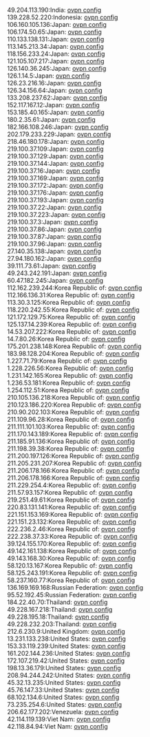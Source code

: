 49.204.113.190:India: [ovpn config](vpn/49_204_113_190.ovpn)  
139.228.52.220:Indonesia: [ovpn config](vpn/139_228_52_220.ovpn)  
106.160.105.136:Japan: [ovpn config](vpn/106_160_105_136.ovpn)  
106.174.50.65:Japan: [ovpn config](vpn/106_174_50_65.ovpn)  
110.133.138.131:Japan: [ovpn config](vpn/110_133_138_131.ovpn)  
113.145.213.34:Japan: [ovpn config](vpn/113_145_213_34.ovpn)  
118.156.233.24:Japan: [ovpn config](vpn/118_156_233_24.ovpn)  
121.105.107.217:Japan: [ovpn config](vpn/121_105_107_217.ovpn)  
126.140.36.245:Japan: [ovpn config](vpn/126_140_36_245.ovpn)  
126.1.14.5:Japan: [ovpn config](vpn/126_1_14_5.ovpn)  
126.23.216.16:Japan: [ovpn config](vpn/126_23_216_16.ovpn)  
126.34.156.64:Japan: [ovpn config](vpn/126_34_156_64.ovpn)  
133.208.237.62:Japan: [ovpn config](vpn/133_208_237_62.ovpn)  
152.117.167.12:Japan: [ovpn config](vpn/152_117_167_12.ovpn)  
153.185.40.165:Japan: [ovpn config](vpn/153_185_40_165.ovpn)  
180.2.35.61:Japan: [ovpn config](vpn/180_2_35_61.ovpn)  
182.166.108.246:Japan: [ovpn config](vpn/182_166_108_246.ovpn)  
202.179.233.229:Japan: [ovpn config](vpn/202_179_233_229.ovpn)  
218.46.180.178:Japan: [ovpn config](vpn/218_46_180_178.ovpn)  
219.100.37.109:Japan: [ovpn config](vpn/219_100_37_109.ovpn)  
219.100.37.129:Japan: [ovpn config](vpn/219_100_37_129.ovpn)  
219.100.37.144:Japan: [ovpn config](vpn/219_100_37_144.ovpn)  
219.100.37.16:Japan: [ovpn config](vpn/219_100_37_16.ovpn)  
219.100.37.169:Japan: [ovpn config](vpn/219_100_37_169.ovpn)  
219.100.37.172:Japan: [ovpn config](vpn/219_100_37_172.ovpn)  
219.100.37.176:Japan: [ovpn config](vpn/219_100_37_176.ovpn)  
219.100.37.193:Japan: [ovpn config](vpn/219_100_37_193.ovpn)  
219.100.37.22:Japan: [ovpn config](vpn/219_100_37_22.ovpn)  
219.100.37.223:Japan: [ovpn config](vpn/219_100_37_223.ovpn)  
219.100.37.3:Japan: [ovpn config](vpn/219_100_37_3.ovpn)  
219.100.37.86:Japan: [ovpn config](vpn/219_100_37_86.ovpn)  
219.100.37.87:Japan: [ovpn config](vpn/219_100_37_87.ovpn)  
219.100.37.96:Japan: [ovpn config](vpn/219_100_37_96.ovpn)  
27.140.35.138:Japan: [ovpn config](vpn/27_140_35_138.ovpn)  
27.94.180.162:Japan: [ovpn config](vpn/27_94_180_162.ovpn)  
39.111.73.61:Japan: [ovpn config](vpn/39_111_73_61.ovpn)  
49.243.242.191:Japan: [ovpn config](vpn/49_243_242_191.ovpn)  
60.47.182.245:Japan: [ovpn config](vpn/60_47_182_245.ovpn)  
112.162.239.244:Korea Republic of: [ovpn config](vpn/112_162_239_244.ovpn)  
112.166.136.31:Korea Republic of: [ovpn config](vpn/112_166_136_31.ovpn)  
113.30.3.125:Korea Republic of: [ovpn config](vpn/113_30_3_125.ovpn)  
118.220.242.55:Korea Republic of: [ovpn config](vpn/118_220_242_55.ovpn)  
121.172.129.75:Korea Republic of: [ovpn config](vpn/121_172_129_75.ovpn)  
125.137.14.239:Korea Republic of: [ovpn config](vpn/125_137_14_239.ovpn)  
14.53.207.222:Korea Republic of: [ovpn config](vpn/14_53_207_222.ovpn)  
14.7.80.26:Korea Republic of: [ovpn config](vpn/14_7_80_26.ovpn)  
175.201.238.148:Korea Republic of: [ovpn config](vpn/175_201_238_148.ovpn)  
183.98.128.204:Korea Republic of: [ovpn config](vpn/183_98_128_204.ovpn)  
1.227.71.79:Korea Republic of: [ovpn config](vpn/1_227_71_79.ovpn)  
1.228.226.56:Korea Republic of: [ovpn config](vpn/1_228_226_56.ovpn)  
1.231.142.165:Korea Republic of: [ovpn config](vpn/1_231_142_165.ovpn)  
1.236.53.181:Korea Republic of: [ovpn config](vpn/1_236_53_181.ovpn)  
1.254.112.51:Korea Republic of: [ovpn config](vpn/1_254_112_51.ovpn)  
210.105.136.218:Korea Republic of: [ovpn config](vpn/210_105_136_218.ovpn)  
210.123.186.220:Korea Republic of: [ovpn config](vpn/210_123_186_220.ovpn)  
210.90.202.103:Korea Republic of: [ovpn config](vpn/210_90_202_103.ovpn)  
211.109.96.28:Korea Republic of: [ovpn config](vpn/211_109_96_28.ovpn)  
211.111.101.103:Korea Republic of: [ovpn config](vpn/211_111_101_103.ovpn)  
211.170.143.189:Korea Republic of: [ovpn config](vpn/211_170_143_189.ovpn)  
211.185.91.136:Korea Republic of: [ovpn config](vpn/211_185_91_136.ovpn)  
211.198.39.38:Korea Republic of: [ovpn config](vpn/211_198_39_38.ovpn)  
211.200.197.126:Korea Republic of: [ovpn config](vpn/211_200_197_126.ovpn)  
211.205.231.207:Korea Republic of: [ovpn config](vpn/211_205_231_207.ovpn)  
211.206.178.166:Korea Republic of: [ovpn config](vpn/211_206_178_166.ovpn)  
211.206.178.166:Korea Republic of: [ovpn config](vpn/211_206_178_166.ovpn)  
211.229.254.4:Korea Republic of: [ovpn config](vpn/211_229_254_4.ovpn)  
211.57.93.157:Korea Republic of: [ovpn config](vpn/211_57_93_157.ovpn)  
219.251.49.61:Korea Republic of: [ovpn config](vpn/219_251_49_61.ovpn)  
220.83.131.141:Korea Republic of: [ovpn config](vpn/220_83_131_141.ovpn)  
221.151.153.169:Korea Republic of: [ovpn config](vpn/221_151_153_169.ovpn)  
221.151.23.132:Korea Republic of: [ovpn config](vpn/221_151_23_132.ovpn)  
222.236.2.46:Korea Republic of: [ovpn config](vpn/222_236_2_46.ovpn)  
222.238.37.33:Korea Republic of: [ovpn config](vpn/222_238_37_33.ovpn)  
39.124.155.170:Korea Republic of: [ovpn config](vpn/39_124_155_170.ovpn)  
49.142.161.138:Korea Republic of: [ovpn config](vpn/49_142_161_138.ovpn)  
49.143.168.30:Korea Republic of: [ovpn config](vpn/49_143_168_30.ovpn)  
58.120.13.167:Korea Republic of: [ovpn config](vpn/58_120_13_167.ovpn)  
58.125.243.191:Korea Republic of: [ovpn config](vpn/58_125_243_191.ovpn)  
58.237.160.77:Korea Republic of: [ovpn config](vpn/58_237_160_77.ovpn)  
136.169.169.168:Russian Federation: [ovpn config](vpn/136_169_169_168.ovpn)  
95.52.192.45:Russian Federation: [ovpn config](vpn/95_52_192_45.ovpn)  
184.22.40.70:Thailand: [ovpn config](vpn/184_22_40_70.ovpn)  
49.228.167.218:Thailand: [ovpn config](vpn/49_228_167_218.ovpn)  
49.228.195.18:Thailand: [ovpn config](vpn/49_228_195_18.ovpn)  
49.228.232.203:Thailand: [ovpn config](vpn/49_228_232_203.ovpn)  
212.6.230.9:United Kingdom: [ovpn config](vpn/212_6_230_9.ovpn)  
13.231.133.238:United States: [ovpn config](vpn/13_231_133_238.ovpn)  
153.33.119.239:United States: [ovpn config](vpn/153_33_119_239.ovpn)  
161.202.144.236:United States: [ovpn config](vpn/161_202_144_236.ovpn)  
172.107.219.42:United States: [ovpn config](vpn/172_107_219_42.ovpn)  
198.13.36.179:United States: [ovpn config](vpn/198_13_36_179.ovpn)  
208.94.244.242:United States: [ovpn config](vpn/208_94_244_242.ovpn)  
45.32.13.235:United States: [ovpn config](vpn/45_32_13_235.ovpn)  
45.76.147.33:United States: [ovpn config](vpn/45_76_147_33.ovpn)  
68.102.134.6:United States: [ovpn config](vpn/68_102_134_6.ovpn)  
73.235.254.6:United States: [ovpn config](vpn/73_235_254_6.ovpn)  
206.62.177.202:Venezuela: [ovpn config](vpn/206_62_177_202.ovpn)  
42.114.119.139:Viet Nam: [ovpn config](vpn/42_114_119_139.ovpn)  
42.118.84.94:Viet Nam: [ovpn config](vpn/42_118_84_94.ovpn)  
